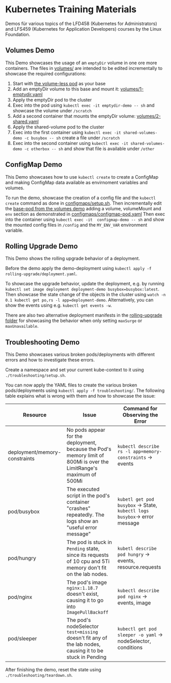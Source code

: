 # Kubernetes Training Materials

Demos für various topics of the LFD458 (Kubernetes for Administrators) and LFS459 (Kubernetes for Application Developers)
courses by the Linux Foundation.

## Volumes Demo

This Demo showcases the usage of an `emptyDir` volume in one ore more containers.
The files in [volumes/](volumes/) are intended to be edited incrementally
to showcase the required configurations:

1. Start with [the volume-less pod](volumes/0-volumeless-pod.yaml) as your base
1. Add an emptyDir volume to this base and mount it: [volumes/1-emptydir.yaml](volumes/1-emptydir.yaml)
1. Apply the emptyDir pod to the cluster
1. Exec into the pod using `kubectl exec -it emptydir-demo -- sh` and showcase the volume under `/scratch`
1. Add a second container that mounts the emptyDir volume: [volumes/2-shared.yaml](volumes/2-shared.yaml)
1. Apply the shared-volume pod to the cluster
1. Exec into the first container using `kubectl exec -it shared-volumes-demo -c busybox -- sh` create a file under `/scratch`
1. Exec into the second container using `kubectl exec -it shared-volumes-demo -c otherbox -- sh` and show that file is available under `/other`

## ConfigMap Demo

This Demo showcases how to use `kubectl create` to create a ConfigMap
and making ConfigMap data available as envirnoment variables and volumes.

To run the demo, showcase the creation of a config file and the `kubectl create` command
as done in [configmaps/setup.sh](configmaps/setup.sh).
Then incrementally edit the [base-pod from the volumes demo](volumes/0-volumeless-pod.yaml)
adding a volume, volumeMount and `env` section as demonstrated in
[configmaps/configmap-pod.yaml](configmaps/configmap-pod.yaml)
Then exec into the container using `kubectl exec -it  configmap-demo -- sh` and show the
mounted config files in `/config` and the `MY_ENV_VAR` environment variable.

## Rolling Upgrade Demo

This Demo shows the rolling upgrade behavior of a deployment.

Before the demo apply the demo-deployment using `kubectl apply -f rolling-upgrade/deployment.yaml`.

To showcase the upgrade behavior, update the deployment, e.g. by running
`kubectl set image deployment deployment-demo busybox=busybox:latest`.
Then showcase the state change of the objects in the cluster using
`watch -n 0.1 kubectl get po,rs -l app=deployment-demo`.
Alternatively, you can show the events using e.g. `kubectl get events -w`.

There are also two alternative deployment manifests in the [rolling-upgrade folder](rolling-upgrade/)
for showcasing the behavior when only setting `maxSurge` or `maxUnavailable`.

## Troubleshooting Demo

This Demo showcases various broken pods/deployments with different
errors and how to investigate these errors.

Create a namespace and set your current kube-context to it using `./troubleshooting/setup.sh`.

You can now apply the YAML files to create the various broken pods/deployments using `kubectl apply -f troubleshooting/`.
The following table explains what is wrong with them and how to showcase the issue:

| Resource                      | Issue | Command for Observing the Error |
| ----------------------------- | --- | --- |
| deployment/memory-constraints | No pods appear for the deployment, because the Pod's memory limit of 800Mi is over the LimitRange's maximum of 500Mi | `kubectl describe rs -l app=memory-constraints` -> events |
| pod/busybox | The executed script in the pod's container "crashes" repeatedly. The logs show an "useful error message" | `kubetl get pod busybox` -> State, `kubectl logs busybox`-> error message |
| pod/hungry | The pod is stuck in `Pending` state, since its requests of 10 cpu and 5Ti memory don't fit on the lab nodes. | `kubetl describe pod hungry` -> events, resource.requests |
| pod/nginx | The pod's image `nginx:1.18.7` doesn't exist, causing it to go into `ImagePullBackoff` | `kubectl describe pod nginx` -> events, image |
| pod/sleeper | The pod's nodeSelector `test=missing` doesn't fit any of the lab nodes, causing it to be stuck in Pending | `kubectl get pod sleeper -o yaml` -> nodeSelector, conditions |

After finishing the demo, reset the state using `./troubleshooting/teardown.sh`.
